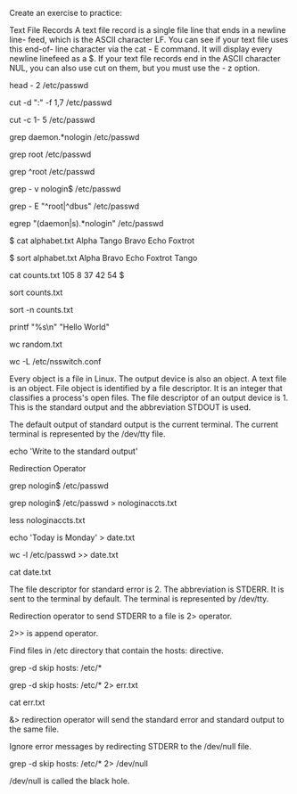Create an exercise to practice:

Text File Records A text file record is a single file line that ends in a newline line-
feed, which is the ASCII character LF. You can see if your text file uses this end-of- line
character via the cat - E command. It will display every newline linefeed as a $. If your
text file records end in the ASCII character NUL, you can also use cut on them, but you
must use the - z option.


head - 2 /etc/passwd

cut -d ":" -f 1,7 /etc/passwd

cut -c 1- 5 /etc/passwd

grep daemon.*nologin /etc/passwd

grep root /etc/passwd

grep ^root /etc/passwd

grep - v nologin$ /etc/passwd

grep - E "^root|^dbus" /etc/passwd

egrep "(daemon|s).*nologin" /etc/passwd


$ cat alphabet.txt
Alpha
Tango
Bravo
Echo
Foxtrot

$ sort alphabet.txt
Alpha
Bravo
Echo
Foxtrot
Tango

cat counts.txt
105
8
37
42
54
$

sort counts.txt

sort -n counts.txt

printf "%s\n" "Hello World"

wc random.txt

wc -L /etc/nsswitch.conf

Every object is a file in Linux. The output device is also an object. A text file is an object. File object is identified by a file descriptor. It is an integer that classifies a process's open files. The file descriptor of an output device is 1. This is the standard output and the abbreviation STDOUT is used.

The default output of standard output is the current terminal. The current terminal is represented by the /dev/tty file.

echo 'Write to the standard output'

Redirection Operator

grep nologin$ /etc/passwd

grep nologin$ /etc/passwd > nologinaccts.txt

less nologinaccts.txt

echo 'Today is Monday' > date.txt

wc -l /etc/passwd >> date.txt

cat date.txt

The file descriptor for standard error is 2. The abbreviation is STDERR. It is sent to the terminal by default. The terminal is represented by /dev/tty.

Redirection operator to send STDERR to a file is 2> operator. 

2>> is append operator.

Find files in /etc directory that contain the hosts: directive.

grep -d skip hosts: /etc/*

grep -d skip hosts: /etc/* 2> err.txt

cat err.txt

&> redirection operator will send the standard error and standard output to the same file.

Ignore error messages by redirecting STDERR to the /dev/null file.

grep -d skip hosts: /etc/* 2> /dev/null

/dev/null is called the black hole.

